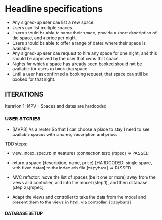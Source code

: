 # Headline specifications

* Any signed-up user can list a new space.
* Users can list multiple spaces.
* Users should be able to name their space, provide a short description of the space, and a price per night.
* Users should be able to offer a range of dates where their space is available.
* Any signed-up user can request to hire any space for one night, and this should be approved by the user     that owns that space.
* Nights for which a space has already been booked should not be available for users to book that space.
* Until a user has confirmed a booking request, that space can still be booked for that night.


## ITERATIONS

Iteration 1: MPV - Spaces and dates are hardcoded

### USER STORIES

* [MVP3]
As a renter So that I can choose a place to stay I need to see available spaces with a name, description and price.

TDD steps: 

- view_index_spec.rb in /features (connection test) [rspec] => PASSED

- return a space (description, name, price) [HARDCODED: single space, with fixed dates] to the index.erb file [capybara] => PASSED

- MVC refactor: move the list of spaces (be it one or more) away from the views and controller, and into the model (step 1), and then database (step 2).[rspec]

- Adapt the views and controller to take the data from the model and present them to the views in html, via controller. [capybara]


#### DATABASE SETUP

